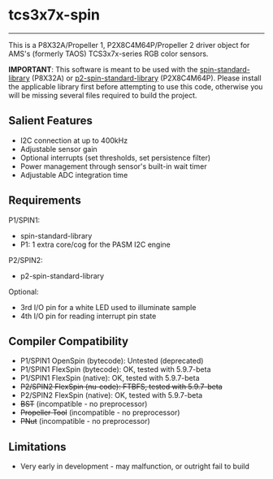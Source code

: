 # tcs3x7x-spin
--------------

This is a P8X32A/Propeller 1, P2X8C4M64P/Propeller 2 driver object for AMS's (formerly TAOS) TCS3x7x-series RGB color sensors.

**IMPORTANT**: This software is meant to be used with the [spin-standard-library](https://github.com/avsa242/spin-standard-library) (P8X32A) or [p2-spin-standard-library](https://github.com/avsa242/p2-spin-standard-library) (P2X8C4M64P). Please install the applicable library first before attempting to use this code, otherwise you will be missing several files required to build the project.

## Salient Features

* I2C connection at up to 400kHz
* Adjustable sensor gain
* Optional interrupts (set thresholds, set persistence filter)
* Power management through sensor's built-in wait timer
* Adjustable ADC integration time

## Requirements

P1/SPIN1:
* spin-standard-library
* P1: 1 extra core/cog for the PASM I2C engine

P2/SPIN2:
* p2-spin-standard-library

Optional:
* 3rd I/O pin for a white LED used to illuminate sample
* 4th I/O pin for reading interrupt pin state

## Compiler Compatibility

* P1/SPIN1 OpenSpin (bytecode): Untested (deprecated)
* P1/SPIN1 FlexSpin (bytecode): OK, tested with 5.9.7-beta
* P1/SPIN1 FlexSpin (native): OK, tested with 5.9.7-beta
* ~~P2/SPIN2 FlexSpin (nu-code): FTBFS, tested with 5.9.7-beta~~
* P2/SPIN2 FlexSpin (native): OK, tested with 5.9.7-beta
* ~~BST~~ (incompatible - no preprocessor)
* ~~Propeller Tool~~ (incompatible - no preprocessor)
* ~~PNut~~ (incompatible - no preprocessor)

## Limitations

* Very early in development - may malfunction, or outright fail to build

